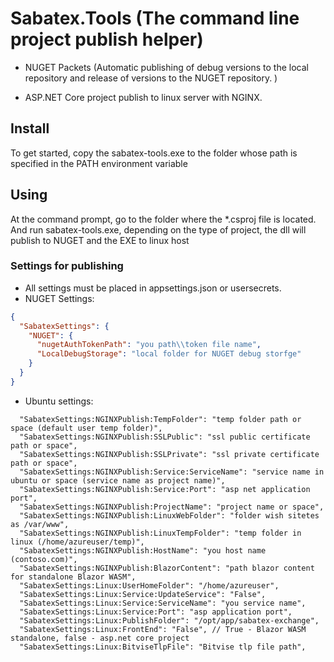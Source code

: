 # Sabatex.Tools (The command line project publish helper)
- NUGET Packets (Automatic publishing of debug versions to the local repository and release of versions to the NUGET repository. )

- ASP.NET Core project publish to linux server with NGINX.

## Install

To get started, copy the sabatex-tools.exe to the folder whose path is specified in the PATH environment variable

## Using
At the command prompt, go to the folder where the *.csproj file is located. And run sabatex-tools.exe, depending on the type of project, the dll will publish to NUGET and the EXE to linux host 

### Settings for publishing
- All settings must be placed in appsettings.json or usersecrets.
- NUGET Settings:
```json
{
  "SabatexSettings": {
    "NUGET": {
      "nugetAuthTokenPath": "you path\\token file name",
      "LocalDebugStorage": "local folder for NUGET debug storfge"
    }
  }
}
```

- Ubuntu settings:
```
  "SabatexSettings:NGINXPublish:TempFolder": "temp folder path or space (default user temp folder)",
  "SabatexSettings:NGINXPublish:SSLPublic": "ssl public certificate path or space",
  "SabatexSettings:NGINXPublish:SSLPrivate": "ssl private certificate path or space",
  "SabatexSettings:NGINXPublish:Service:ServiceName": "service name in ubuntu or space (service name as project name)",
  "SabatexSettings:NGINXPublish:Service:Port": "asp net application port",
  "SabatexSettings:NGINXPublish:ProjectName": "project name or space",
  "SabatexSettings:NGINXPublish:LinuxWebFolder": "folder wish sitetes as /var/www",
  "SabatexSettings:NGINXPublish:LinuxTempFolder": "temp folder in linux (/home/azureuser/temp)",
  "SabatexSettings:NGINXPublish:HostName": "you host name (contoso.com)",
  "SabatexSettings:NGINXPublish:BlazorContent": "path blazor content for standalone Blazor WASM",
  "SabatexSettings:Linux:UserHomeFolder": "/home/azureuser",
  "SabatexSettings:Linux:Service:UpdateService": "False",
  "SabatexSettings:Linux:Service:ServiceName": "you service name",
  "SabatexSettings:Linux:Service:Port": "asp application port",
  "SabatexSettings:Linux:PublishFolder": "/opt/app/sabatex-exchange",
  "SabatexSettings:Linux:FrontEnd": "False", // True - Blazor WASM standalone, false - asp.net core project
  "SabatexSettings:Linux:BitviseTlpFile": "Bitvise tlp file path",

```
